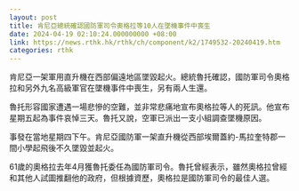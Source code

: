 ```yaml
---
layout: post
title: 肯尼亞總統確認國防軍司令奧格拉等10人在墜機事件中喪生
date: 2024-04-19 02:10:24.000000000 +08:00
link: https://news.rthk.hk/rthk/ch/component/k2/1749532-20240419.htm
categories: rthk
---
```


肯尼亞一架軍用直升機在西部偏遠地區墜毀起火。總統魯托確認，國防軍司令奧格拉和另外九名高級軍官在墜機事件中喪生，另有兩人生還。

魯托形容國家遭遇一場悲慘的空難，並非常悲痛地宣布奧格拉等人的死訊。他宣布星期五起為事件哀悼三天。魯托又說，空軍已派出一支小組調查墜機原因。

事發在當地星期四下午。肯尼亞國防軍一架直升機從西部埃爾蓋約-馬拉奎特郡一間小學起飛後不久墜毀並起火。

61歲的奧格拉去年4月獲魯托委任為國防軍司令。魯托曾經表示，雖然奧格拉曾經和其他人試圖推翻他的政府，但根據資歷，奧格拉是國防軍司令的最佳人選。
